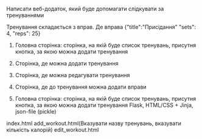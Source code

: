 Написати веб-додаток, який буде допомагати слідкувати за тренуваннями

Тренування складається з вправ. Де вправа {"title":"Присідання" "sets": 4, "reps": 25}

1) Головна сторінка: сторінка, на якій буде список тренувань, присутня кнопка, за якою можна додати тренування
2) Сторінка, де можна додати тренування
3) Сторінка, де можна редагувати тренування
4) Сторінка, де до тренування можна додати вправи


1) Головна сторінка: сторінка, на якій буде список тренувань, присутня кнопка, за якою можна додати тренування
Flask, HTML/CSS + Jinja, json-file (pickle)

index.html
add_workout.html(Вказувати назву тренувань, вказувати кількість калорій)
edit_workout.html

